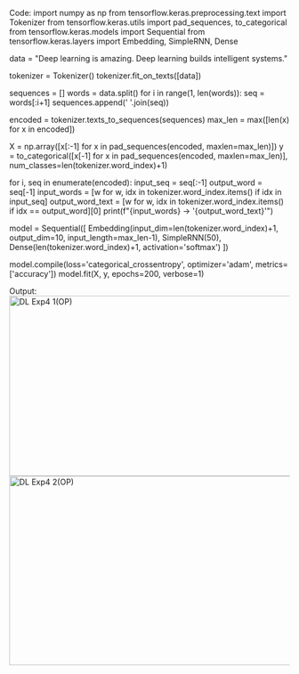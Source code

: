 Code:
import numpy as np
from tensorflow.keras.preprocessing.text import Tokenizer
from tensorflow.keras.utils import pad_sequences, to_categorical
from tensorflow.keras.models import Sequential
from tensorflow.keras.layers import Embedding, SimpleRNN, Dense


data = "Deep learning is amazing. Deep learning builds intelligent systems."

tokenizer = Tokenizer()
tokenizer.fit_on_texts([data])

sequences = []
words = data.split()
for i in range(1, len(words)):
    seq = words[:i+1]
    sequences.append(' '.join(seq))

encoded = tokenizer.texts_to_sequences(sequences)
max_len = max([len(x) for x in encoded])

X = np.array([x[:-1] for x in pad_sequences(encoded, maxlen=max_len)])
y = to_categorical([x[-1] for x in pad_sequences(encoded, maxlen=max_len)],
                   num_classes=len(tokenizer.word_index)+1)

for i, seq in enumerate(encoded):
    input_seq = seq[:-1]
    output_word = seq[-1]
    input_words = [w for w, idx in tokenizer.word_index.items() if idx in input_seq]
    output_word_text = [w for w, idx in tokenizer.word_index.items() if idx == output_word][0]
    print(f"{input_words} -> '{output_word_text}'")

model = Sequential([
    Embedding(input_dim=len(tokenizer.word_index)+1, output_dim=10, input_length=max_len-1),
    SimpleRNN(50),
    Dense(len(tokenizer.word_index)+1, activation='softmax')
])

model.compile(loss='categorical_crossentropy', optimizer='adam', metrics=['accuracy'])
model.fit(X, y, epochs=200, verbose=1)

Output:
<img width="633" height="324" alt="DL Exp4 1(OP)" src="https://github.com/user-attachments/assets/05e3c2d4-c950-4128-ab60-350b3d14b898" />
<img width="548" height="340" alt="DL Exp4 2(OP)" src="https://github.com/user-attachments/assets/cb49155c-82b6-40e8-8bd2-8c803d53e48a" />

